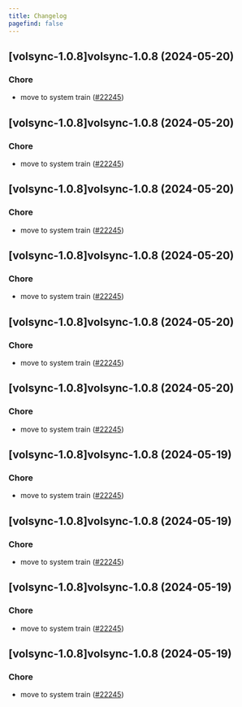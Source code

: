 ```yaml
---
title: Changelog
pagefind: false
---
```




## [volsync-1.0.8]volsync-1.0.8 (2024-05-20)

### Chore



- move to system train ([#22245](https://github.com/truecharts/charts/issues/22245))


## [volsync-1.0.8]volsync-1.0.8 (2024-05-20)

### Chore



- move to system train ([#22245](https://github.com/truecharts/charts/issues/22245))


## [volsync-1.0.8]volsync-1.0.8 (2024-05-20)

### Chore



- move to system train ([#22245](https://github.com/truecharts/charts/issues/22245))


## [volsync-1.0.8]volsync-1.0.8 (2024-05-20)

### Chore



- move to system train ([#22245](https://github.com/truecharts/charts/issues/22245))


## [volsync-1.0.8]volsync-1.0.8 (2024-05-20)

### Chore



- move to system train ([#22245](https://github.com/truecharts/charts/issues/22245))


## [volsync-1.0.8]volsync-1.0.8 (2024-05-20)

### Chore



- move to system train ([#22245](https://github.com/truecharts/charts/issues/22245))


## [volsync-1.0.8]volsync-1.0.8 (2024-05-19)

### Chore



- move to system train ([#22245](https://github.com/truecharts/charts/issues/22245))


## [volsync-1.0.8]volsync-1.0.8 (2024-05-19)

### Chore



- move to system train ([#22245](https://github.com/truecharts/charts/issues/22245))


## [volsync-1.0.8]volsync-1.0.8 (2024-05-19)

### Chore



- move to system train ([#22245](https://github.com/truecharts/charts/issues/22245))


## [volsync-1.0.8]volsync-1.0.8 (2024-05-19)

### Chore



- move to system train ([#22245](https://github.com/truecharts/charts/issues/22245))